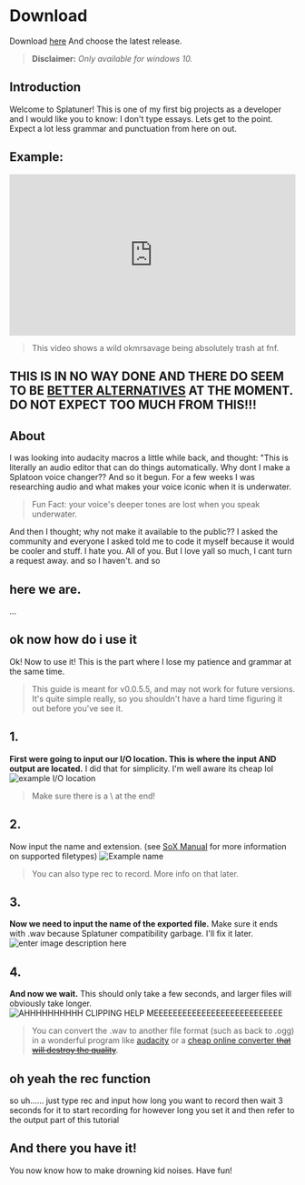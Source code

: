 

# Download
Download [here](https://github.com/okmrsavageYT/Splatuner/releases) And choose the latest release. 

> **Disclaimer:** *Only available for windows 10.*


## Introduction

Welcome to Splatuner! This is one of my first big projects as a developer and I would like you to know: I don't type essays. Lets get to the point. Expect a lot less grammar and punctuation from here on out.

## Example:
<div style="width:100%;height:0px;position:relative;padding-bottom:56.250%;"><iframe src="https://streamable.com/e/xs5u9p?loop=0" frameborder="0" width="100%" height="100%" allowfullscreen style="width:100%;height:100%;position:absolute;left:0px;top:0px;overflow:hidden;"></iframe></div>

> This video shows a wild okmrsavage being absolutely trash at fnf.


## THIS IS IN NO WAY DONE AND THERE DO SEEM TO BE [BETTER ALTERNATIVES](https://aminoapps.com/c/splatoon/page/blog/how-to-make-an-inkling-voice-on-audacity/eYeS_3ubz8wx76abjNplMXwR04pLl8p) AT THE MOMENT. DO NOT EXPECT TOO MUCH FROM THIS!!!

## About
I was looking into audacity macros a little while back, and thought: "This is literally an audio editor that can do things automatically. Why dont I make a Splatoon voice changer?? And so it begun. For a few weeks I was researching audio and what makes your voice iconic when it is underwater. 
> Fun Fact: your voice's deeper tones are lost when you speak underwater.

And then I thought; why not make it available to the public?? I asked the community and everyone I asked told me to code it myself because it would be cooler and stuff. I hate you. All of you. But I love yall so much, I cant turn a request away. and so I haven't. and so

## here we are. 
...
##  ok now how do i use it
Ok! Now to use it! This is the part where I lose my patience and grammar at the same time.

> This guide is meant for v0.0.5.5, and may not work for future versions. It's quite simple really, so you shouldn't have a hard time figuring it out before you've see it.

## 1. 

**First were going to input our I/O location. This is where the input AND output are located.**
I did that for simplicity. I'm well aware its cheap lol![example I/O location](https://github.com/okmrsavageYT/Splatuner/blob/releases/assets/Screenshot%202021-06-04%20121802.png?raw=true)

> Make sure there is a \ at the end! 

## 2.
Now input the name and extension. (see [SoX Manual](http://sox.sourceforge.net/soxformat.html#:~:text=SoX%20can%20read%20and%20write,overriding%20the%20file%20type%2C%20e.g.) for more information on supported filetypes)
![Example name](https://github.com/okmrsavageYT/Splatuner/blob/releases/assets/Screenshot%202021-06-04%20122051.png?raw=true)

> You can also type rec to record. More info on that later. 

## 3.
**Now we need to input the name of the exported file.** Make sure it ends with .wav because Splatuner compatibility garbage. I'll fix it later.
![enter image description here](https://github.com/okmrsavageYT/Splatuner/blob/releases/assets/Screenshot%202021-06-04%20132310.png?raw=true)
## 4.
**And now we wait.** This should only take a few seconds, and larger files will obviously take longer.
![AHHHHHHHHHH CLIPPING HELP MEEEEEEEEEEEEEEEEEEEEEEEEEEE](https://github.com/okmrsavageYT/Splatuner/blob/releases/assets/Screenshot%202021-06-04%20133039.png?raw=true)

> You can convert the .wav to another file format (such as back to .ogg) in a wonderful program like [audacity](https://www.audacityteam.org/) or a [cheap online converter ~~that will destroy the quality~~](https://cloudconvert.com/).

## oh yeah the rec function
so uh...... just type rec and input how long you want to record
then wait 3 seconds for it to start recording for however long you set it
and then refer to the output part of this tutorial

## And there you have it!
You now know how to make drowning kid noises. Have fun!